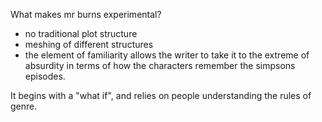 What makes mr burns experimental?
- no traditional plot structure
- meshing of different structures
- the element of familiarity allows the writer to take it to the extreme of absurdity in terms of how the characters remember the simpsons episodes.

It begins with a "what if", and relies on people understanding the rules of genre.
